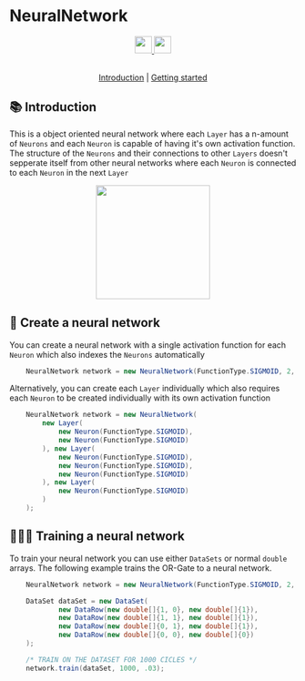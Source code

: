 # NeuralNetwork

<div align="center">
  <a href="https://www.oracle.com/java/" target="_blank">
    <img
      src="https://img.shields.io/badge/Written%20in-java-%23EF4041?style=for-the-badge"
      height="30"
    />
  </a>
  <a href="https://github.com/Clientastisch/NeuralNetwork/actions/workflows/maven-publish.yml" target="_blank">
    <img
      src="https://img.shields.io/badge/actions-build-%27a147?style=for-the-badge"
      height="30"
    />
  </a>
</div>

<br />

<p align="center">
  <a href="#-introduction">Introduction</a> |
  <a href="#-create-a-neural-network">Getting started</a>
</p>

## 📚 Introduction

This is a object oriented neural network where each `Layer` has a n-amount of `Neurons` and each `Neuron` is capable of having it's own activation function. The structure of the `Neurons` and their connections to other `Layers` doesn't sepperate itself from other neural networks where each `Neuron` is connected to each `Neuron` in the next `Layer`

<div align="center">
    <img
      height="200px"
      src="images/Network.png"
    />
</div>

## 🧱 Create a neural network

You can create a neural network with a single activation function for each `Neuron` which also indexes the `Neurons` automatically

```java
    NeuralNetwork network = new NeuralNetwork(FunctionType.SIGMOID, 2, 3, 1);
```

Alternatively, you can create each `Layer` individually which also requires each `Neuron` to be created individually with its own activation function

```java
    NeuralNetwork network = new NeuralNetwork(
        new Layer(
            new Neuron(FunctionType.SIGMOID),
            new Neuron(FunctionType.SIGMOID)
        ), new Layer(
            new Neuron(FunctionType.SIGMOID),
            new Neuron(FunctionType.SIGMOID),
            new Neuron(FunctionType.SIGMOID)
        ), new Layer(
            new Neuron(FunctionType.SIGMOID)
        )
    );
```

## 🏋🏽‍♂️ Training a neural network

To train your neural network you can use either `DataSets` or normal `double` arrays. The following example trains the OR-Gate to a neural network.

```java
    NeuralNetwork network = new NeuralNetwork(FunctionType.SIGMOID, 2, 3, 1);

    DataSet dataSet = new DataSet(
            new DataRow(new double[]{1, 0}, new double[]{1}),
            new DataRow(new double[]{1, 1}, new double[]{1}),
            new DataRow(new double[]{0, 1}, new double[]{1}),
            new DataRow(new double[]{0, 0}, new double[]{0})
    );

    /* TRAIN ON THE DATASET FOR 1000 CICLES */
    network.train(dataSet, 1000, .03);
```